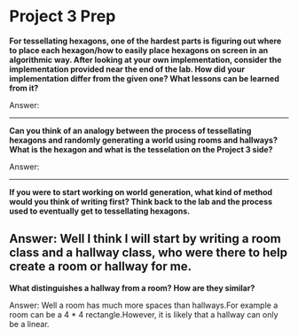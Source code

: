 # Project 3 Prep

**For tessellating hexagons, one of the hardest parts is figuring out where to place each hexagon/how to easily place hexagons on screen in an algorithmic way.
After looking at your own implementation, consider the implementation provided near the end of the lab.
How did your implementation differ from the given one? What lessons can be learned from it?**

Answer:

-----

**Can you think of an analogy between the process of tessellating hexagons and randomly generating a world using rooms and hallways?
What is the hexagon and what is the tesselation on the Project 3 side?**

Answer:

-----
**If you were to start working on world generation, what kind of method would you think of writing first? 
Think back to the lab and the process used to eventually get to tessellating hexagons.**

Answer:
Well I think I will start by writing a room class and a hallway class, who were there to help create a
room or hallway for me.
-----
**What distinguishes a hallway from a room? How are they similar?**

Answer:
Well a room has much more spaces than hallways.For example a room can be a 4 * 4 rectangle.However,
it is likely that a hallway can only be a linear.